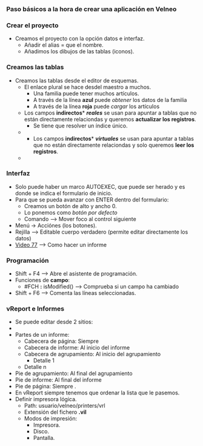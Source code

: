 


### Paso básicos a la hora de crear una aplicación en Velneo
### Crear el proyecto
* Creamos el proyecto con la opción datos e interfaz.
  * Añadir el alias = que el nombre.
  * Añadimos los dibujos de las tablas (iconos).
 
### Creamos las tablas
* Creamos las tablas desde el editor de esquemas.
  *  El enlace plural se hace desdel maestro a muchos.
     * Una familia puede tener muchos artículos.
     * A través de la línea **azul** puede *obtener* los datos de la familia
     *  A través de la línea **roja** puede *cargar* los artículos
   * Los campos **indirectos*** ***reales*** se usan para apuntar a tablas que no están directamente relaciondas y queremos **actualizar los registros**.
     * Se tiene que resolver un índice único.  
   * * Los campos **indirectos*** ***virtuales*** se usan para apuntar a tablas que no están directamente relaciondas y solo queremos **leer los registros**. 
   * 
### Interfaz
* Solo puede haber un marco AUTOEXEC, que puede ser herado y es donde se indica el formulario de inicio.
* Para que se pueda avanzar con ENTER dentro del formulario:
   *  Creamos un botón de alto y ancho 0.
   *  Lo ponemos como *botón por defecto*
   *  Comando --> Mover foco al control siguiente
 * Menú -> Acciónes (los botones).  
 * Rejilla --> Editable cuerpo verdadero (permite editar directamente los datos)
 * [Video 77](https://www.youtube.com/watch?v=-1NGm5foTdo&list=PL-bVpgNOlmioFuAHHTmRlXX2dlof9w_tY&index=77) --> Como hacer un informe 
   
### Programación 
   * Shift + F4 --> Abre el asistente de programación.
   * Funciones de **campo**:
     *  #FCH **:** isModified() --> Comprueba si un campo ha cambiado
   * Shift + F6 --> Comenta las líneas seleccionadas.
   
### vReport e Informes
* Se puede editar desde 2 sitios:
* 
* Partes de un informe:
   *  Cabecera de página: Siempre
   *  Cabecera de informe: Al inicio del informe
   *  Cabecera de agrupamiento: Al inicio del agrupamiento
       * Detalle 1
	* Detalle n
* Pie de agrupamiento: Al final del agrupamiento
* Pie de informe: Al final del informe
* Pie de página: Siempre .
* En vReport siempre tenemos que ordenar la lista que le pasemos. 
* Definir impresora lógica.
   *  Path: usuario/velneo/printers/vrl
    * Extensión del fichero **.vil**
     *  Modos de impresión:
        * Impresora.
        * Disco.
        * Pantalla. 

<!--stackedit_data:
eyJoaXN0b3J5IjpbMTQzODc5MDQ3MCwtMTUxMTQ3ODcyMywtMj
g4MTc2MDUzLC03ODQ4MzYzMiwxNTA4ODQxMTg0LDk0NjAyNTI4
MywtMTc3NTQ5ODgzOCwtOTgyMjA0Mjg2LC0yMjY5ODA1MzUsOT
MxMDc3MTc3LDU1NzIxMDQzNCwxODIyMDY3MzU1LDE5NTI3MTg3
OTYsLTExMjM0NDM5NTQsNTY4OTczMDg4LDgzMDExOTMxOCwxND
gwNDgzMTg2LDQwNTg0MDc4NiwxMTI3OTU2ODMyXX0=
-->